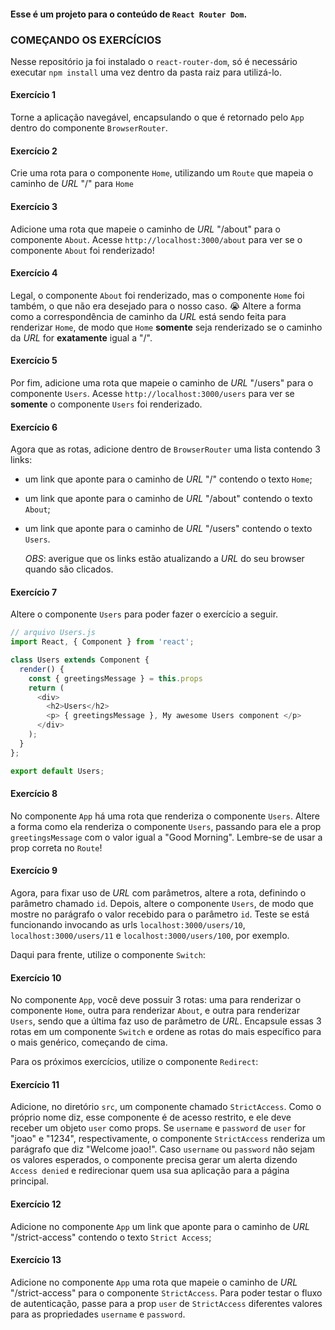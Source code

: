 #### Esse é um projeto para o conteúdo de `React Router Dom`.

### COMEÇANDO OS EXERCÍCIOS

Nesse repositório ja foi instalado o `react-router-dom`, só é necessário executar `npm install` uma vez dentro da pasta raiz para utilizá-lo.

#### Exercício 1

Torne a aplicação navegável, encapsulando o que é retornado pelo `App` dentro do componente `BrowserRouter`.

#### Exercício 2

Crie uma rota para o componente `Home`, utilizando um `Route` que mapeia o caminho de _URL_ "/" para `Home`

#### Exercício 3

Adicione uma rota que mapeie o caminho de _URL_ "/about" para o componente `About`. Acesse `http://localhost:3000/about` para ver se o componente `About` foi renderizado!

#### Exercício 4

Legal, o componente `About` foi renderizado, mas o componente `Home` foi também, o que não era desejado para o nosso caso. 😭 Altere a forma como a correspondência de caminho da _URL_ está sendo feita para renderizar `Home`, de modo que `Home` **somente** seja renderizado se o caminho da _URL_ for **exatamente** igual a "/".

#### Exercício 5

Por fim, adicione uma rota que mapeie o caminho de _URL_ "/users" para o componente `Users`. Acesse `http://localhost:3000/users` para ver se **somente** o componente `Users` foi renderizado.

#### Exercício 6

Agora que as rotas, adicione dentro de `BrowserRouter` uma lista contendo 3 links:

  * um link que aponte para o caminho de _URL_ "/" contendo o texto `Home`;

  * um link que aponte para o caminho de _URL_ "/about" contendo o texto `About`;

  * um link que aponte para o caminho de _URL_ "/users" contendo o texto `Users`.

    *OBS*: averigue que os links estão atualizando a _URL_ do seu browser quando são clicados.

#### Exercício 7

Altere o componente `Users` para poder fazer o exercício a seguir.

```js
// arquivo Users.js
import React, { Component } from 'react';

class Users extends Component {
  render() {
    const { greetingsMessage } = this.props
    return (
      <div>
        <h2>Users</h2>
        <p> { greetingsMessage }, My awesome Users component </p>
      </div>
    );
  }
};

export default Users;

```

#### Exercício 8

No componente `App` há uma rota que renderiza o componente `Users`. Altere a forma como ela renderiza o componente `Users`, passando para ele a prop `greetingsMessage` com o valor igual a "Good Morning". Lembre-se de usar a prop correta no `Route`!

#### Exercício 9

Agora, para fixar uso de _URL_ com parâmetros, altere a rota, definindo o parâmetro chamado `id`. Depois, altere o componente `Users`, de modo que mostre no parágrafo o valor recebido para o parâmetro `id`. Teste se está funcionando invocando as urls `localhost:3000/users/10`, `localhost:3000/users/11` e `localhost:3000/users/100`, por exemplo.

Daqui para frente, utilize o componente `Switch`:

#### Exercício 10

No componente `App`, você deve possuir 3 rotas: uma para renderizar o componente `Home`, outra para renderizar `About`, e outra para renderizar `Users`, sendo que a última faz uso de parâmetro de _URL_. Encapsule essas 3 rotas em um componente `Switch` e ordene as rotas do mais específico para o mais genérico, começando de cima.

Para os próximos exercícios, utilize o componente `Redirect`:

#### Exercício 11

Adicione, no diretório `src`, um componente chamado `StrictAccess`. Como o próprio nome diz, esse componente é de acesso restrito, e ele deve receber um objeto `user` como props. Se `username` e `password` de `user` for "joao" e "1234", respectivamente, o componente `StrictAccess` renderiza um parágrafo que diz "Welcome joao!". Caso `username` ou `password` não sejam os valores esperados, o componente precisa gerar um alerta dizendo `Access denied` e redirecionar quem usa sua aplicação para a página principal.

#### Exercício 12

Adicione no componente `App` um link que aponte para o caminho de _URL_ "/strict-access" contendo o texto `Strict Access`;

#### Exercício 13

Adicione no componente `App` uma rota que mapeie o caminho de _URL_ "/strict-access" para o componente `StrictAccess`. Para poder testar o fluxo de autenticação, passe para a prop `user` de `StrictAccess` diferentes valores para as propriedades `username` e `password`.
